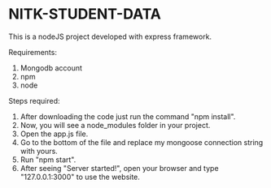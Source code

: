 # NITK-STUDENT-DATA

This is a nodeJS project developed with express framework.

Requirements:
1. Mongodb account
2. npm 
3. node

Steps required:
1. After downloading the code just run the command "npm install".
2. Now, you will see a node_modules folder in your project.
3. Open the app.js file.
4. Go to the bottom of the file and replace my mongoose connection string with yours.
5. Run "npm start".
6. After seeing "Server started!", open your browser and type "127.0.0.1:3000" to use the website.
